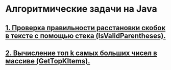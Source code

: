 # Алгоритмические задачи на Java

## [1. Проверка правильности расстановки скобок в тексте с помощью стека (IsValidParentheses).](https://github.com/Java-Master-Ru/Algorithms/tree/master/IsValidParentheses/)
## [2. Вычисление топ k самых больших чисел в массиве (GetTopKItems).](https://github.com/Java-Master-Ru/Algorithms/tree/master/GetTopKItems/)
